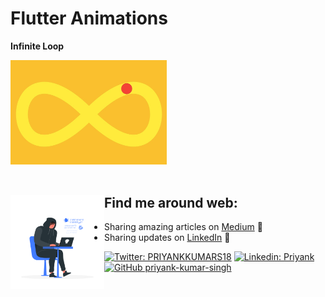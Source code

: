 # Flutter Animations

**Infinite Loop**

<img src="images/infinite_loop.jpg" width=250>
<br><br>

## Find me around web: <img align="left" src="https://raw.githubusercontent.com/priyank-kumar-singh/priyank-kumar-singh/main/assets/hacker.png" height="150" width="150"/>

- Sharing amazing articles on <a href="https://priyank-kumar-singh.medium.com/">Medium</a> 📰
- Sharing updates on <a href="https://www.linkedin.com/in/priyank-kumar-singh-9a7221193/">LinkedIn</a> 💼

[![Twitter: PRIYANKKUMARS18](https://img.shields.io/twitter/follow/PRIYANKKUMARS18?style=social)](https://twitter.com/priyankkumars18)
[![Linkedin: Priyank](https://img.shields.io/badge/-priyank--kumar--singh-blue?style=flat-square&logo=Linkedin&logoColor=white&link=https://www.linkedin.com/in/priyank-kumar-singh-9a7221193/)](https://www.linkedin.com/in/priyank-kumar-singh-9a7221193/)
[![GitHub priyank-kumar-singh](https://img.shields.io/github/followers/priyank-kumar-singh?label=follow&style=social)](https://github.com/priyank-kumar-singh)
